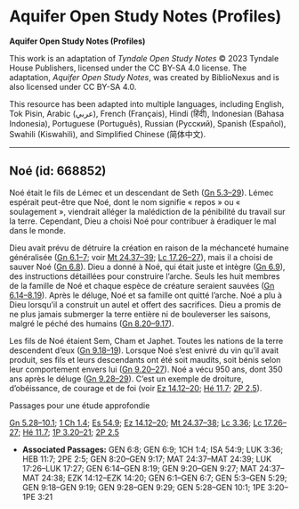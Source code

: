 # Aquifer Open Study Notes (Profiles)

**Aquifer Open Study Notes (Profiles)**

This work is an adaptation of *Tyndale Open Study Notes* © 2023 Tyndale House Publishers, licensed under the CC BY\-SA 4\.0 license. The adaptation, *Aquifer Open Study Notes*, was created by BiblioNexus and is also licensed under CC BY\-SA 4\.0\.

This resource has been adapted into multiple languages, including English, Tok Pisin, Arabic (عربي), French (Français), Hindi (हिंदी), Indonesian (Bahasa Indonesia), Portuguese (Português), Russian (Русский), Spanish (Español), Swahili (Kiswahili), and Simplified Chinese (简体中文).



--------------------------------

## Noé (id: 668852)

Noé était le fils de Lémec et un descendant de Seth ([Gn 5\.3–29](https://ref.ly/Gen5:3-Gen5:29)). Lémec espérait peut\-être que Noé, dont le nom signifie « repos » ou « soulagement », viendrait alléger la malédiction de la pénibilité du travail sur la terre. Cependant, Dieu a choisi Noé pour contribuer à éradiquer le mal dans le monde.

Dieu avait prévu de détruire la création en raison de la méchanceté humaine généralisée ([Gn 6\.1–7](https://ref.ly/Gen6:1-Gen6:7); voir [Mt 24\.37–39](https://ref.ly/Matt24:37-Matt24:39); [Lc 17\.26–27](https://ref.ly/Luke17:26-Luke17:27)), mais il a choisi de sauver Noé ([Gn 6\.8](https://ref.ly/Gen6:8)). Dieu a donné à Noé, qui était juste et intègre ([Gn 6\.9](https://ref.ly/Gen6:9)), des instructions détaillées pour construire l’arche. Seuls les huit membres de la famille de Noé et chaque espèce de créature seraient sauvées ([Gn 6\.14–8\.19](https://ref.ly/Gen6:14-Gen8:19)). Après le déluge, Noé et sa famille ont quitté l’arche. Noé a plu à Dieu lorsqu’il a construit un autel et offert des sacrifices. Dieu a promis de ne plus jamais submerger la terre entière ni de bouleverser les saisons, malgré le péché des humains ([Gn 8\.20–9\.17](https://ref.ly/Gen8:20-Gen9:17)).

Les fils de Noé étaient Sem, Cham et Japhet. Toutes les nations de la terre descendent d’eux ([Gn 9\.18–19](https://ref.ly/Gen9:18-Gen9:19)). Lorsque Noé s’est enivré du vin qu’il avait produit, ses fils et leurs descendants ont été soit maudits, soit bénis selon leur comportement envers lui ([Gn 9\.20–27](https://ref.ly/Gen9:20-Gen9:27)). Noé a vécu 950 ans, dont 350 ans après le déluge ([Gn 9\.28–29](https://ref.ly/Gen9:28-Gen9:29)). C’est un exemple de droiture, d’obéissance, de courage et de foi (voir [Ez 14\.12–20](https://ref.ly/Ezek14:12-Ezek14:20); [Hé 11\.7](https://ref.ly/Heb11:7); [2P 2\.5](https://ref.ly/2Pet2:5)).

Passages pour une étude approfondie

[Gn 5\.28–10\.1](https://ref.ly/Gen5:28-Gen10:1); [1 Ch 1\.4](https://ref.ly/1Chr1:4); [Es 54\.9](https://ref.ly/Isa54:9); [Ez 14\.12–20](https://ref.ly/Ezek14:12-Ezek14:20); [Mt 24\.37–38](https://ref.ly/Matt24:37-Matt24:38); [Lc 3\.36](https://ref.ly/Luke3:36); [Lc 17\.26–27](https://ref.ly/Luke17:26-Luke17:27); [Hé 11\.7](https://ref.ly/Heb11:7); [1P 3\.20–21](https://ref.ly/1Pet3:20-1Pet3:21); [2P 2\.5](https://ref.ly/2Pet2:5)

* **Associated Passages:** GEN 6:8; GEN 6:9; 1CH 1:4; ISA 54:9; LUK 3:36; HEB 11:7; 2PE 2:5; GEN 8:20–GEN 9:17; MAT 24:37–MAT 24:39; LUK 17:26–LUK 17:27; GEN 6:14–GEN 8:19; GEN 9:20–GEN 9:27; MAT 24:37–MAT 24:38; EZK 14:12–EZK 14:20; GEN 6:1–GEN 6:7; GEN 5:3–GEN 5:29; GEN 9:18–GEN 9:19; GEN 9:28–GEN 9:29; GEN 5:28–GEN 10:1; 1PE 3:20–1PE 3:21

